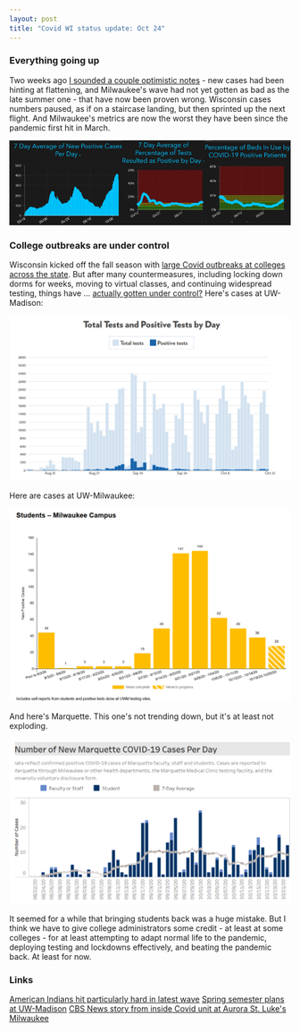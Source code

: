 ```yaml
---
layout: post
title: "Covid WI status update: Oct 24"
---
```


### Everything going up
Two weeks ago [I sounded a couple optimistic notes](2020-10-11-status-update.md) - new cases had been hinting at flattening, and Milwaukee's wave had not yet gotten as bad as the late summer one - that have now been proven wrong. Wisconsin cases numbers paused, as if on a staircase landing, but then sprinted up the next flight. And Milwaukee's metrics are now the worst they have been since the pandemic first hit in March.

![Mashup of Milwaukee metrics](..\assets\Metrics_Milwaukee_2020-10-23.png)

### College outbreaks are under control
Wisconsin kicked off the fall season with [large Covid outbreaks at colleges across the state](2020-09-14-wisconsin-colleges.md). But after many countermeasures, including locking down dorms for weeks, moving to virtual classes, and continuing widespread testing, things have ... [actually gotten under control?](https://madison.com/wsj/news/local/health-med-fit/cdc-director-uw-madison-covid-19-testing-outbreak-turnaround-model-for-nation/article_fc4c498b-9393-50bc-93c4-68aa15e597de.html?utm_medium=social&utm_source=twitter&utm_campaign=user-share) Here's cases at UW-Madison:

![Cases at UW-Madison](..\assets\Cases_UWMadison_2020-10-23.png)

Here are cases at UW-Milwaukee:

![Cases at UW-Milwaukee](..\assets\Cases_UWMilwaukee_2020-10-23.png)

And here's Marquette. This one's not trending down, but it's at least not exploding.

![Cases at Marquette](..\assets\Cases_Marquette_2020-10-23.png)

It seemed for a while that bringing students back was a huge mistake. But I think we have to give college administrators some credit - at least at some colleges - for at least attempting to adapt normal life to the pandemic, deploying testing and lockdowns effectively, and beating the pandemic back. At least for now.



### Links
[American Indians hit particularly hard in latest wave](https://www.jsonline.com/story/news/2020/10/21/covid-19-cases-wisconsins-american-indians-triple-since-sept-1/5985832002/?utm_campaign=snd-autopilot)
[Spring semester plans at UW-Madison](https://madison.com/news/local/education/university/uw-madison-announces-spring-semester-plans-with-expanded-testing/article_763311dd-0ed7-501b-b2ce-86f4b1b073c1.html)
[CBS News story from inside Covid unit at Aurora St. Luke's Milwaukee](https://www.instagram.com/tv/CGpu1yuHDa_/?igshid=1spmwab976kxb)
